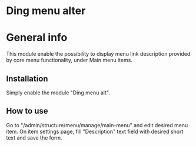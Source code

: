 Ding menu alter
==========

# General info
This module enable the possibility to display menu link description provided by core menu functionality,
under Main menu items.

## Installation
Simply enable the module "Ding menu alt".

## How to use
Go to "/admin/structure/menu/manage/main-menu" and edit desired menu item. On item settings page,
fill "Description" text field with desired short text and save the form.
